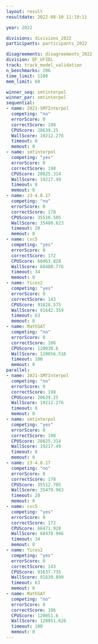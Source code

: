 ```yaml
---
layout: result
resultdate: 2022-08-10 11:19:11

year: 2022

divisions: divisions_2022
participants: participants_2022

disagreements: disagreements_2022
division: QF_UFIDL
track: track_model_validation
n_benchmarks: 206
time_limit: 1200
mem_limit: 60

winner_seq: smtinterpol
winner_par: smtinterpol
sequential:
- name: 2021-SMTInterpol
  competing: "no"
  errorScore: 0
  correctScore: 198
  CPUScore: 20639.25
  WallScore: 19212.276
  timeout: 8
  memout: 0
- name: smtinterpol
  competing: "yes"
  errorScore: 0
  correctScore: 198
  CPUScore: 20825.314
  WallScore: 19217.49
  timeout: 8
  memout: 0
- name: z3-4.8.17
  competing: "no"
  errorScore: 0
  correctScore: 178
  CPUScore: 35510.505
  WallScore: 35480.623
  timeout: 28
  memout: 0
- name: cvc5
  competing: "yes"
  errorScore: 0
  correctScore: 172
  CPUScore: 68463.828
  WallScore: 68480.776
  timeout: 34
  memout: 0
- name: Yices2
  competing: "yes"
  errorScore: 0
  correctScore: 143
  CPUScore: 91628.575
  WallScore: 91642.359
  timeout: 63
  memout: 0
- name: MathSAT
  competing: "no"
  errorScore: 0
  correctScore: 106
  CPUScore: 120030.6
  WallScore: 120056.516
  timeout: 100
  memout: 0
parallel:
- name: 2021-SMTInterpol
  competing: "no"
  errorScore: 0
  correctScore: 198
  CPUScore: 20639.25
  WallScore: 19212.276
  timeout: 8
  memout: 0
- name: smtinterpol
  competing: "yes"
  errorScore: 0
  correctScore: 198
  CPUScore: 20825.314
  WallScore: 19217.49
  timeout: 8
  memout: 0
- name: z3-4.8.17
  competing: "no"
  errorScore: 0
  correctScore: 178
  CPUScore: 35512.705
  WallScore: 35479.963
  timeout: 28
  memout: 0
- name: cvc5
  competing: "yes"
  errorScore: 0
  correctScore: 172
  CPUScore: 68471.928
  WallScore: 68478.946
  timeout: 34
  memout: 0
- name: Yices2
  competing: "yes"
  errorScore: 0
  correctScore: 143
  CPUScore: 91637.735
  WallScore: 91639.899
  timeout: 63
  memout: 0
- name: MathSAT
  competing: "no"
  errorScore: 0
  correctScore: 106
  CPUScore: 120051.6
  WallScore: 120051.626
  timeout: 100
  memout: 0
---
```

